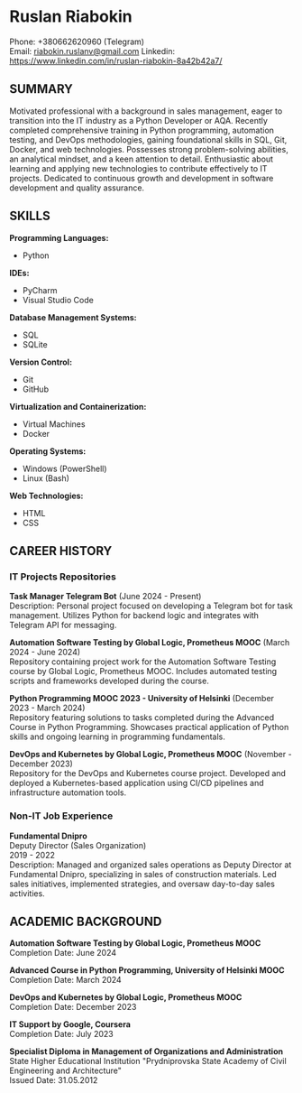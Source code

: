 # Ruslan Riabokin
Phone: +380662620960 (Telegram)  
Email: riabokin.ruslanv@gmail.com
Linkedin: https://www.linkedin.com/in/ruslan-riabokin-8a42b42a7/

## SUMMARY
Motivated professional with a background in sales management, eager to transition into the IT industry as a Python Developer or AQA. Recently completed comprehensive training in Python programming, automation testing, and DevOps methodologies, gaining foundational skills in SQL, Git, Docker, and web technologies. Possesses strong problem-solving abilities, an analytical mindset, and a keen attention to detail. Enthusiastic about learning and applying new technologies to contribute effectively to IT projects. Dedicated to continuous growth and development in software development and quality assurance.

## SKILLS
**Programming Languages:**  
- Python  

**IDEs:**  
- PyCharm  
- Visual Studio Code  

**Database Management Systems:**  
- SQL  
- SQLite  

**Version Control:**  
- Git  
- GitHub  

**Virtualization and Containerization:**  
- Virtual Machines  
- Docker  

**Operating Systems:**  
- Windows (PowerShell)  
- Linux (Bash)  

**Web Technologies:**  
- HTML  
- CSS  

## CAREER HISTORY
### IT Projects Repositories
**Task Manager Telegram Bot** (June 2024 - Present)  
Description: Personal project focused on developing a Telegram bot for task management. Utilizes Python for backend logic and integrates with Telegram API for messaging.

**Automation Software Testing by Global Logic, Prometheus MOOC** (March 2024 - June 2024)  
Repository containing project work for the Automation Software Testing course by Global Logic, Prometheus MOOC. Includes automated testing scripts and frameworks developed during the course.

**Python Programming MOOC 2023 - University of Helsinki** (December 2023 - March 2024)  
Repository featuring solutions to tasks completed during the Advanced Course in Python Programming. Showcases practical application of Python skills and ongoing learning in programming fundamentals.

**DevOps and Kubernetes by Global Logic, Prometheus MOOC** (November - December 2023)  
Repository for the DevOps and Kubernetes course project. Developed and deployed a Kubernetes-based application using CI/CD pipelines and infrastructure automation tools.

### Non-IT Job Experience
**Fundamental Dnipro**  
Deputy Director (Sales Organization)  
2019 - 2022  
Description: Managed and organized sales operations as Deputy Director at Fundamental Dnipro, specializing in sales of construction materials. Led sales initiatives, implemented strategies, and oversaw day-to-day sales activities.

## ACADEMIC BACKGROUND
**Automation Software Testing by Global Logic, Prometheus MOOC**  
Completion Date: June 2024

**Advanced Course in Python Programming, University of Helsinki MOOC**  
Completion Date: March 2024

**DevOps and Kubernetes by Global Logic, Prometheus MOOC**  
Completion Date: December 2023

**IT Support by Google, Coursera**  
Completion Date: July 2023

**Specialist Diploma in Management of Organizations and Administration**  
State Higher Educational Institution "Prydniprovska State Academy of Civil Engineering and Architecture"  
Issued Date: 31.05.2012
